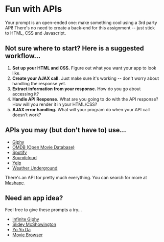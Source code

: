 # Fun with APIs

Your prompt is an open-ended one: make something cool using a 3rd party API! There's no need to create a back-end for this assignment -- just stick to HTML, CSS and Javascript.

## Not sure where to start? Here is a suggested workflow...
  1. **Set up your HTML and CSS.** Figure out what you want your app to look like.
  2. **Create your AJAX call.** Just make sure it's working -- don't worry about handling the response yet.
  3. **Extract information from your response.** How do you go about accessing it?
  4. **Handle API Response.** What are you going to do with the API response? How will you render it in your HTML/CSS?
  5. **AJAX error handling.** What will your program do when your API call doesn't work?

## APIs you may (but don't have to) use...

* [Giphy](https://api.giphy.com/)
* [OMDB (Open Movie Database)](http://www.omdbapi.com/)
* [Spotify](https://developer.spotify.com/web-api/)
* [Soundcloud](https://developers.soundcloud.com)
* [Yelp](https://www.yelp.com/developers/documentation/v2/overview)
* [Weather Underground](http://www.wunderground.com/weather/api)

There's an API for pretty much everything. You can search for more at [Mashape](https://www.mashape.com/explore).

## Need an app idea?

Feel free to give these prompts a try...

* [Infinite Giphy](https://github.com/ga-dc/infinite-giphy)
* [Slidey McShowington](https://github.com/ga-wdi-exercises/slidey-mcshowington)
* [Yo Yo Da](https://github.com/ga-wdi-exercises/yo-yo-da)
* [Movie Browser](http://ga-wdi-exercises.github.io/movie-browser/)
